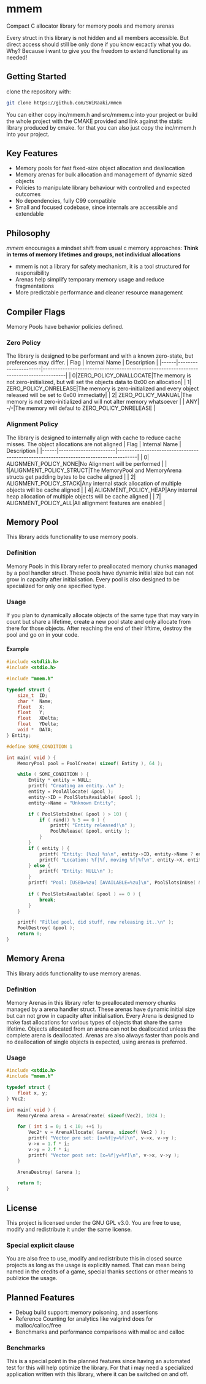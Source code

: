 # mmem
Compact C allocator library for memory pools and memory arenas

Every struct in this library is not hidden and all members accessible.
But direct access should still be only done if you know excactly what you do.
Why? Because i want to give you the freedom to extend functionality as needed!

## Getting Started
clone the repository with:
```sh
git clone https://github.com/SWiRaaki/mmem
```
You can either copy inc/mmem.h and src/mmem.c into your project or build the whole project with the CMAKE provided and
link against the static library produced by cmake. for that you can also just copy the inc/mmem.h into your project.

## Key Features
- Memory pools for fast fixed-size object allocation and deallocation
- Memory arenas for bulk allocation and management of dynamic sized objects
- Policies to manipulate library behaviour with controlled and expected outcomes
- No dependencies, fully C99 compatible
- Small and focused codebase, since internals are accessible and extendable

## Philosophy
*mmem* encourages a mindset shift from usual c memory approaches:
**Think in terms of memory lifetimes and groups, not individual allocations**
- mmem is not a library for safety mechanism, it is a tool structured for responsibility
- Arenas help simplify temporary memory usage and reduce fragmentations
- More predictable performance and cleaner resource management

## Compiler Flags
Memory Pools have behavior policies defined.

### Zero Policy
The library is designed to be performant and with a known zero-state, but preferences may differ.
| Flag | Internal Name        | Description                                                                           |
|------|----------------------|---------------------------------------------------------------------------------------|
|     0|ZERO_POLICY_ONALLOCATE|The memory is not zero-initialized, but will set the objects data to 0x00 on allocation|
|     1| ZERO_POLICY_ONRELEASE|The memory is zero-initialized and every object released will be set to 0x00 immediatly|
|     2|    ZERO_POLICY_MANUAL|The memory is not zero-initialized and will not alter memory whatsoever                |
|   ANY|                   -/-|The memory will defaul to ZERO_POLICY_ONRELEASE                                        |

### Alignment Policy
The library is designed to internally align with cache to reduce cache misses. The object allocations are not aligned
| Flag | Internal Name         | Description                                                                          |
|------|-----------------------|--------------------------------------------------------------------------------------|
|     0|  ALIGNMENT_POLICY_NONE|No Alignment will be performed                                                        |
|     1|ALIGNMENT_POLICY_STRUCT|The MemoryPool and MemoryArena structs get padding bytes to be cache aligned          |
|     2| ALIGNMENT_POLICY_STACK|Any internal stack allocation of multiple objects will be cache aligned               |
|     4|  ALIGNMENT_POLICY_HEAP|Any internal heap allocation of multiple objects will be cache aligned                |
|     7|   ALIGNMENT_POLICY_ALL|All allignment features are enabled                                                   |


## Memory Pool
This library adds functionality to use memory pools.

### Definition
Memory Pools in this library refer to preallocated memory chunks managed by a pool handler struct.
These pools have dynamic initial size but can not grow in capacity after initialisation.
Every pool is also designed to be specialized for only one specified type.

### Usage
If you plan to dynamically allocate objects of the same type that may vary in count but share a lifetime,
create a new pool state and only allocate from there for those objects. After reaching the end of their liftime,
destroy the pool and go on in your code.

#### Example
```c 
#include <stdlib.h>
#include <stdio.h>

#include "mmem.h"

typedef struct {
	size_t	ID;
	char *	Name;
	float	X;
	float	Y;
	float	XDelta;
	float	YDelta;
	void *	DATA;
} Entity;

#define SOME_CONDITION 1

int main( void ) {
	MemoryPool pool = PoolCreate( sizeof( Entity ), 64 );

	while ( SOME_CONDITION ) {
		Entity * entity = NULL;
		printf( "Creating an entity..\n" );
		entity = PoolAllocate( &pool );
		entity->ID = PoolSlotsAvailable( &pool );
		entity->Name = "Unknown Entity";

		if ( PoolSlotsInUse( &pool ) > 10) {
			if ( rand() % 5 == 0 ) {
				printf( "Entity released!\n" );
				PoolRelease( &pool, entity );
			}
		}
		if ( entity ) {
			printf( "Entity: [%zu] %s\n", entity->ID, entity->Name ? entity->Name : "<NULL>" );
			printf( "Location: %f|%f, moving %f|%f\n", entity->X, entity->Y, entity->XDelta, entity->YDelta );
		} else {
			printf( "Entity: NULL\n" );
		}
		printf( "Pool: [USED=%zu] [AVAILABLE=%zu]\n", PoolSlotsInUse( &pool ), PoolSlotsAvailable( &pool ) );
		
		if ( PoolSlotsAvailable( &pool ) == 0 ) {
			break;
		}
	}

	printf( "Filled pool, did stuff, now releasing it..\n" );
	PoolDestroy( &pool );
	return 0;
}
```

## Memory Arena
This library adds functionality to use memory arenas.

### Definition
Memory Arenas in this library refer to preallocated memory chunks managed by a arena handler struct.
These arenas have dynamic initial size but can not grow in capacity after initialisation.
Every Arena is designed to make fast allocations for various types of objects that share the same lifetime.
Objects allocated from an arena can not be deallocated unless the complete arena is deallocated.
Arenas are also always faster than pools and no deallocation of single objects is expected, using arenas is preferred.

### Usage
```c
#include <stdio.h>
#include "mmem.h"

typedef struct {
    float x, y;
} Vec2;

int main( void ) {
    MemoryArena arena = ArenaCreate( sizeof(Vec2), 1024 );

    for ( int i = 0; i < 10; ++i );
        Vec2* v = ArenaAllocate( &arena, sizeof( Vec2 ) );
        printf( "Vector pre set: [x=%f|y=%f]\n", v->x, v->y );
        v->x = 1.f * i;
        v->y = 2.f * i;
        printf( "Vector post set: [x=%f|y=%f]\n", v->x, v->y );
    }

    ArenaDestroy( &arena );

    return 0;
}
```
## License
This project is licensed under the GNU GPL v3.0. You are free to use, modify and redistribute it under the same license.

### Special explicit clause
You are also free to use, modify and redistribute this in closed source projects as long as the usage is explicitly named.
That can mean being named in the credits of a game, special thanks sections or other means to publizice the usage.

## Planned Features
- Debug build support: memory poisoning, and assertions
- Reference Counting for analytics like valgrind does for malloc/calloc/free
- Benchmarks and performance comparisons with malloc and calloc

### Benchmarks
This is a special point in the planned features since having an automated test for this will help optimize the library.
For that i may need a specialized application written with this library, where it can be switched on and off.
